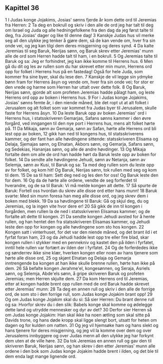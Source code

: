 ## Kapittel 36

1 I Judas konge Jojakims, Josias' sønns fjerde år kom dette ord til Jeremias fra Herren:
2 Ta deg en bokrull og skriv i den alle de ord jeg har talt til deg om Israel og Juda og alle hedningefolkene fra den dag da jeg først talte til deg, fra Josias' dager og like til denne dag!
3 Kanskje Judas hus vil merke seg all den ulykke jeg tenker å gjøre dem, så de kan vende om, hver fra sin onde vei, og jeg kan tilgi dem deres misgjerning og deres synd.
4 Da kalte Jeremias til seg Baruk, Nerijas sønn, og Baruk skrev etter Jeremias' munn alle de ord som Herren hadde talt til ham, i en bokrull.
5 Og Jeremias talte til Baruk og sa: Jeg er forhindret, jeg kan ikke komme til Herrens hus.
6 Men gå du dit og les av rullen som du har skrevet etter min munn, Herrens ord opp for folket i Herrens hus på en fastedag! Også for hele Juda, som kommer fra sine byer, skal du lese den.
7 Kanskje de vil legge sin ydmyke bønn fram for Herrens åsyn og vende om, hver fra sin onde vei; for stor er den vrede og harme som Herren har uttalt over dette folk.
8 Og Baruk, Nerijas sønn, gjorde alt som profeten Jeremias hadde pålagt ham, og leste Herrens ord opp av boken i Herrens hus.
9 For i Judas konge Jojakims, Josias' sønns femte år, i den niende måned, ble det ropt ut at alt folket i Jerusalem og alt folket som var kommet fra Judas byer til Jerusalem, skulle faste for Herrens åsyn.
10 Da leste Baruk opp av boken Jeremias' ord i Herrens hus, i statsskriveren Gemarjas, Safans sønns kammer i den øvre forgård, ved inngangen til den nye port i Herrens hus, mens alt folket hørte på.
11 Da Mikaja, sønn av Gemarja, sønn av Safan, hørte alle Herrens ord bli lest opp av boken,
12 gikk han ned til kongens hus, til statsskriverens kammer, og der fant han alle høvdingene sittende: statsskriveren Elisama og Delaja, Sjemajas sønn, og Elnatan, Akbors sønn, og Gemarja, Safans sønn, og Sedekias, Hananjas sønn, og alle de andre høvdinger.
13 Og Mikaja fortalte dem om alle de ord han hadde hørt da Baruk leste opp av boken for folket.
14 Da sendte alle høvdingene Jehudi, sønn av Netanja, sønn av Selemja, sønn av Kusi, til Baruk og sa: Ta med deg rullen som du leste opp av for folket, og kom hit! Og Baruk, Nerijas sønn, tok rullen med seg og kom til dem.
15 De sa til ham: Sett deg ned og les den for oss! Og Baruk leste den for dem.
16 Og da de hørte alle ordene, vendte de seg forferdet til hverandre, og de sa til Baruk: Vi må melde kongen alt dette.
17 Så spurte de Baruk: Fortell oss hvordan du skrev alle disse ord etter hans munn!
18 Baruk svarte: Med sin munn foresa han meg alle disse ord, og jeg skrev dem i boken med blekk.
19 Da sa høvdingene til Baruk: Gå og skjul deg, du og Jeremias, og la ingen vite hvor dere er!
20 Så gikk de inn til kongen i forgården, men rullen la de ned i statsskriveren Elisamas kammer; og de fortalte alt dette til kongen.
21 Da sendte kongen Jehudi avsted for å hente rullen, og han hentet den fra statsskriveren Elisamas kammer, og Jehudi leste den opp for kongen og alle høvdingene som sto hos kongen.
22 Kongen satt i vinterhuset, for det var den niende måned, og det brant ild i et fyrfat foran ham,
23 og da Jehudi hadde lest opp tre eller fire blad, skar kongen rullen i stykker med en pennekniv og kastet den på ilden i fyrfatet, inntil hele rullen var fortært av ilden der i fyrfatet.
24 Og de forferdedes ikke og sønderrev ikke sine klær, hverken kongen eller noen av hans tjenere som hørte alle disse ord,
25 og skjønt Elnatan og Delaja og Gemarja inntrengende ba kongen at han ikke skulle brenne rullen, hørte han ikke på dem.
26 Så befalte kongen Jerahme'el, kongesønnen, og Seraja, Asriels sønn, og Selemja, Abde'els sønn, å gripe skriveren Baruk og profeten Jeremias; men Herren skjulte dem.
27 Da kom Herrens ord til Jeremias, etter at kongen hadde brent opp rullen med de ord Baruk hadde skrevet etter Jeremias' munn:
28 Ta deg en annen rull og skriv i den alle de forrige ord, de som sto i den forrige rull, som Judas konge Jojakim brant opp!
29 Og om Judas konge Jojakim skal du si: Så sier Herren: Du brant denne rull og sa: Hvorfor skrev du i den slik: Babels konge skal komme og ødelegge dette land og utrydde mennesker og dyr av det?
30 Derfor sier Herren så om Judas konge Jojakim: Han skal ikke ha noen ætling som skal sitte på Davids trone, og hans døde kropp skal ligge slengt bort, utsatt for heten om dagen og for kulden om natten.
31 Og jeg vil hjemsøke ham og hans slekt og hans tjenere for deres misgjerning, og jeg vil la komme over dem og over Jerusalems innbyggere og over Judas menn all den ulykke jeg har forkynt dem uten at de ville høre.
32 Da tok Jeremias en annen rull og gav den til skriveren Baruk, Nerijas sønn, og han skrev i den etter Jeremias' munn alle ordene i den bok som Judas konge Jojakim hadde brent i ilden, og det ble til dem enda lagt mange lignende ord.
